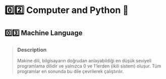 # :zero::two: Computer and Python :bookmark:
## :zero::three: Machine Language
> ### Description
> Makine dili, bilgisayarın doğrudan anlayabildiği en düşük seviyeli programlama dilidir ve yalnızca 0 ve 1’lerden (ikili sistem) oluşur. Tüm programlar en sonunda bu dile çevrilerek çalıştırılır.